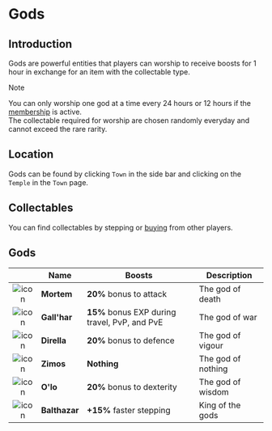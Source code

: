 # Gods

## Introduction

Gods are powerful entities that players can worship to receive boosts for 1 hour in exchange for an item with the collectable type. 
> [!Note]
> You can only worship one god at a time every 24 hours or 12 hours if the [membership](https://github.com/ImY0mu/smmo-wiki-resources/blob/main/en/character/membership.md) is active.  
> The collectable required for worship are chosen randomly everyday and cannot exceed the rare rarity.

## Location

Gods can be found by clicking `Town` in the side bar and clicking on the `Temple` in the `Town` page.

## Collectables

You can find collectables by stepping or [buying](https://github.com/ImY0mu/smmo-wiki-resources/blob/main/en/economy-and-trading/player-market.md) from other players.

## Gods

<div class="table-container">
  
|      | Name | Boosts | Description |
| :--: | --- | --- | --- |
| ![icon](https://web.simple-mmo.com/img/sprites/premium/gods/mortem.png) | **Mortem** | **20%** bonus to attack| The god of death|
| ![icon](https://web.simple-mmo.com/img/sprites/premium/gods/gallhar.png) | **Gall'har** | **15%** bonus EXP during travel, PvP, and PvE| The god of war|
| ![icon](https://web.simple-mmo.com/img/sprites/premium/gods/dirella.png) | **Dirella** | **20%** bonus to defence| The god of vigour|
| ![icon](https://web.simple-mmo.com/img/sprites/premium/gods/zimos.png) | **Zimos** | **Nothing** | The god of nothing|
| ![icon](https://web.simple-mmo.com/img/sprites/premium/gods/olo.png) | **O'lo** | **20%** bonus to dexterity| The god of wisdom|
| ![icon](https://web.simple-mmo.com/img/sprites/premium/gods/balthazar.png) | **Balthazar** | **+15%** faster stepping| King of the gods|

<div class="table-container">
